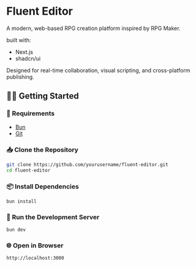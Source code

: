 # Fluent Editor

A modern, web-based RPG creation platform inspired by RPG Maker.

built with:

- Next.js
- shadcn/ui

Designed for real-time collaboration, visual scripting, and cross-platform
publishing.

## 🧑‍💻 Getting Started

### 🧠 Requirements

- [Bun](https://bun.sh)
- [Git](https://git-scm.com)

### 📥 Clone the Repository

```bash
git clone https://github.com/yourusername/fluent-editor.git
cd fluent-editor
```

### 📦 Install Dependencies

```bash
bun install
```

### 🚀 Run the Development Server

```bash
bun dev
```

### 🌐 Open in Browser

```bash
http://localhost:3000
```
